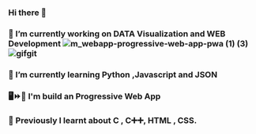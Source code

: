 ### Hi there 👋
### 🔭 I’m currently working on DATA Visualization and WEB Development ![m_webapp-progressive-web-app-pwa (1) (3)](https://user-images.githubusercontent.com/68476475/114378183-15a55d00-9ba5-11eb-8ff4-dba3cef2afb7.png)![gifgit](https://user-images.githubusercontent.com/68476475/114378040-edb5f980-9ba4-11eb-8d46-753d1366075b.gif)




### 🌱 I’m currently learning Python ,Javascript and JSON 
### 🖥️⏩📱 I'm build an Progressive Web App
### 📙 Previously I learnt about C , C➕➕, HTML , CSS.
<!-- 👯 I’m looking to collaborate on ...
- 🤔 I’m looking for help with ...
- 💬 Ask me about ...
- 📫 How to reach me: ...
- 😄 Pronouns: ...
- ⚡ Fun fact: ...
-->
